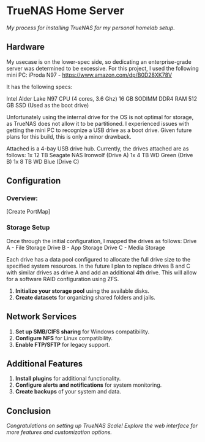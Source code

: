 # TrueNAS Home Server

*My process for installing TrueNAS for my personal homelab setup.*

## Hardware
My usecase is on the lower-spec side, so dedicating an enterprise-grade server was determined to be excessive. For this project, I used the following mini PC:
iProda N97 - https://www.amazon.com/dp/B0D28XK78V

It has the following specs:

Intel Alder Lake N97 CPU (4 cores, 3.6 Ghz)
16 GB SODIMM DDR4 RAM
512 GB SSD (Used as the boot drive)

Unfortunately using the internal drive for the OS is not optimal for storage, as TrueNAS does not allow it to be partitioned. I experienced issues with getting the mini PC to recognize a USB drive as a boot drive. Given future plans for this build, this is only a minor drawback.

Attached is a 4-bay USB drive hub. Currently, the drives attached are as follows:
1x 12 TB Seagate NAS Ironwolf (Drive A)
1x 4 TB WD Green (Drive B)
1x 8 TB WD Blue (Drive C)

## Configuration

### Overview:

[Create PortMap]

### Storage Setup

Once through the initial configuration, I mapped the drives as follows:
Drive A - File Storage
Drive B - App Storage
Drive C - Media Storage

Each drive has a data pool configured to allocate the full drive size to the specified system resources.
In the future I plan to replace drives B and C with similar drives as drive A and add an additional 4th drive. This will allow for a software RAID configuration using ZFS.

1. **Initialize your storage pool** using the available disks.
2. **Create datasets** for organizing shared folders and jails.

## Network Services

1. **Set up SMB/CIFS sharing** for Windows compatibility.
2. **Configure NFS** for Linux compatibility.
3. **Enable FTP/SFTP** for legacy support.

## Additional Features

1. **Install plugins** for additional functionality.
2. **Configure alerts and notifications** for system monitoring.
3. **Create backups** of your system and data.

## Conclusion

*Congratulations on setting up TrueNAS Scale! Explore the web interface for more features and customization options.*
